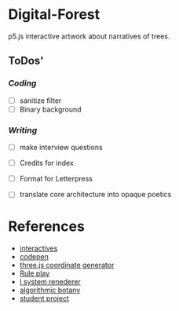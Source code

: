 # Digital-Forest
p5.js interactive artwork about narratives of trees.

## ToDos'
### *Coding*
- [ ] sanitize filter
- [ ] Binary background
### *Writing*
- [ ] make interview questions
- [ ] Credits for index
- [ ] Format for Letterpress
- [ ] translate core architecture into opaque poetics


# References
* [interactives](https://github.com/nylki/lindenmayer)
* [codepen](https://codepen.io/ada-lovecraft/pen/WxbRGM)
* [three.js coordinate generator](http://yuvadm.github.io/lsys.js/)
* [Rule play](http://www.kevs3d.co.uk/dev/lsystems/)
* [l system renederer](https://github.com/piratefsh/p5js-art)
* [algorithmic botany](http://algorithmicbotany.org/papers/abop/abop-ch1.pdf)
* [student project](https://people.ece.cornell.edu/land/OldStudentProjects/cs490-94to95/hwchen/)
